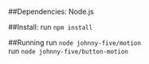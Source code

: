 ##Dependencies:
Node.js

##Install:
run `npm install`

##Running
run `node johnny-five/motion`  
run `node johnny-five/button-motion`
